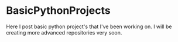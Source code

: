 # BasicPythonProjects

Here I post basic python project's that I've been working on. I will be creating more advanced repositories very soon.

